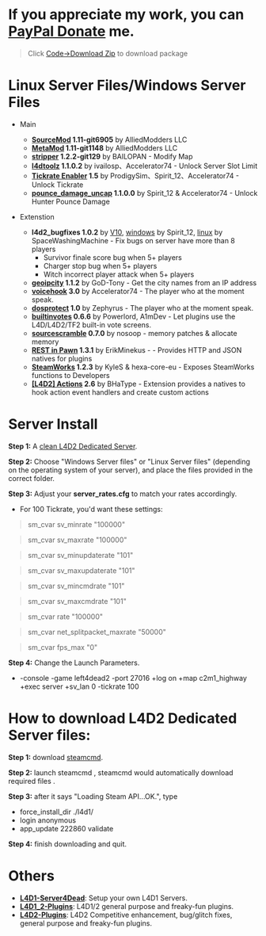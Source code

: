# If you appreciate my work, you can [PayPal Donate](https://paypal.me/Harry0215?locale.x=zh_TW) me.
> Click [Code->Download Zip](https://github.com/fbef0102/L4D2-Server4Dead/archive/refs/heads/main.zip) to download package
# Linux Server Files/Windows Server Files
* Main
	* <b>[SourceMod](https://www.sourcemod.net/downloads.php?branch=1.11-dev) 				1.11-git6905</b> 	    by AlliedModders LLC
	* <b>[MetaMod](https://www.sourcemm.net/downloads.php?branch=1.11-dev) 				1.11-git1148</b> 	    by AlliedModders LLC
	* <b>[stripper](https://www.bailopan.net/stripper/snapshots/1.2/) 				1.2.2-git129</b> 		by BAILOPAN - Modify Map
	* <b>[l4dtoolz](https://github.com/Accelerator74/l4dtoolz/releases) 				1.1.0.2</b> 		    by ivailosp、Accelerator74 - Unlock Server Slot Limit
	* <b>[Tickrate Enabler](https://github.com/accelerator74/Tickrate-Enabler/releases)		1.5</b> 	    		by ProdigySim、Spirit_12、Accelerator74 - Unlock Tickrate
	* <b>[pounce_damage_uncap](https://github.com/accelerator74/Pounce-Damage-Uncap/actions)	1.1.0.0</b> 	    	by Spirit_12 & Accelerator74 - Unlock Hunter Pounce Damage

* Extenstion
	* <b>l4d2_bugfixes 			1.0.2</b> 			by [V10](https://forums.alliedmods.net/showthread.php?t=121945), [windows](https://forums.alliedmods.net/showpost.php?p=2721138&postcount=295) by Spirit_12, [linux](https://forums.alliedmods.net/showpost.php?p=2752412&postcount=301) by SpaceWashingMachine - Fix bugs on server have more than 8 players
		* Survivor finale score bug when 5+ players
		* Charger stop bug when 5+ players
		* Witch incorrect player attack when 5+ players
	* <b>[geoipcity](https://forums.alliedmods.net/showthread.php?t=132470)				1.1.2</b>				by GoD-Tony - Get the city names from an IP address
	* <b>[voicehook](https://forums.alliedmods.net/showthread.php?t=279231)				3.0</b>				by Accelerator74 - The player who at the moment speak.
	* <b>[dosprotect](https://forums.alliedmods.net/showthread.php?t=196990)			1.0</b>					by Zephyrus - The player who at the moment speak.
	* <b>[builtinvotes](https://github.com/L4D-Community/builtinvotes/actions)			0.6.6</b>				by Powerlord, A1mDev - Let plugins use the L4D/L4D2/TF2 built-in vote screens.
	* <b>[sourcescramble](https://github.com/nosoop/SMExt-SourceScramble/releases)			0.7.0</b>				by nosoop - memory patches & allocate memory
	* <b>[REST in Pawn](https://github.com/ErikMinekus/sm-ripext/releases)			1.3.1</b>				by ErikMinekus -  - Provides HTTP and JSON natives for plugins
	* <b>[SteamWorks](https://github.com/hexa-core-eu/SteamWorks/releases)				1.2.3</b>				by KyleS & hexa-core-eu - Exposes SteamWorks functions to Developers
	* <b>[[L4D2] Actions](https://forums.alliedmods.net/showthread.php?p=2771953)				2.6</b>				by BHaType - Extension provides a natives to hook action event handlers and create custom actions

# Server Install
**Step 1:** A [clean L4D2 Dedicated Server](https://github.com/fbef0102/L4D2-Server4Dead/blob/master/README.md#how-to-download-l4d2-dedicated-server-files).

**Step 2:** Choose "Windows Server files" or "Linux Server files" (depending on the operating system of your server), and place the files provided in the correct folder.

**Step 3:** Adjust your **server_rates.cfg** to match your rates accordingly.  
* For 100 Tickrate, you'd want these settings:
>sm_cvar sv_minrate 			"100000"

>sm_cvar sv_maxrate 			"100000"

>sm_cvar sv_minupdaterate 		"101"

>sm_cvar sv_maxupdaterate 		"101"

>sm_cvar sv_mincmdrate 			"101"

>sm_cvar sv_maxcmdrate 			"101"

>sm_cvar rate				"100000"

>sm_cvar net_splitpacket_maxrate "50000"

>sm_cvar fps_max    "0"


**Step 4:** Change the Launch Parameters.
  * -console -game left4dead2 -port 27016 +log on +map c2m1_highway +exec server +sv_lan 0 -tickrate 100

# How to download L4D2 Dedicated Server files:
**Step 1:** download [steamcmd](https://developer.valvesoftware.com/wiki/SteamCMD).

**Step 2:** launch steamcmd , steamcmd would automatically download required files .

**Step 3:** after it says "Loading Steam API...OK.", type
* force_install_dir ./l4d1/
* login anonymous
* app_update 222860 validate

**Step 4:** finish downloading and quit.


# Others
* <b>[L4D1-Server4Dead](https://github.com/fbef0102/L4D1-Server4Dead)</b>: Setup your own L4D1 Servers.
* <b>[L4D1_2-Plugins](https://github.com/fbef0102/L4D1_2-Plugins)</b>: L4D1/2 general purpose and freaky-fun plugins.
* <b>[L4D2-Plugins](https://github.com/fbef0102/L4D2-Plugins)</b>: L4D2 Competitive enhancement, bug/glitch fixes, general purpose and freaky-fun plugins.
